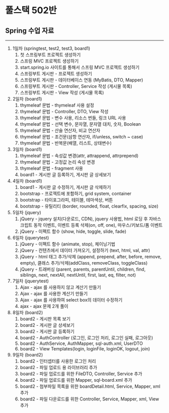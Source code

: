 # 풀스택 502반
## Spring 수업 자료

---

1. 1일차 (springtest, test2, test3, board1)
	1. 첫 스프링부트 프로젝트 생성하기
	2. 스프링 MVC 프로젝트 생성하기
	3. start.spring.io 사이트를 통해서 스프링 MVC 프로젝트 생성하기
	4. 스프링부트 게시판 - 프로젝트 생성하기
	5. 스프링부트 게시판 - 데이터베이스 연동 (MyBatis, DTO, Mapper)
	6. 스프링부트 게시판 - Controller, Service 작성 (게시물 목록)
	7. 스프링부트 게시판 - View 작성 (게시물 목록)
2. 2일차 (board1)
	1. thymeleaf 문법 - thymeleaf 사용 설정
	2. thymeleaf 문법 - Controller, DTO, View 작성
	3. thymeleaf 문법 - 변수 사용, 리소스 번들, 링크 URL 사용
	4. thymeleaf 문법 - 선택 변수, 문자열, 문자열 대치, 숫자, Boolean
	5. thymeleaf 문법 - 산술 연산자, 비교 연산자
	6. thymeleaf 문법 - 조건문(삼항 연산자, if/unless, switch ~ case)
	7. thymeleaf 문법 - 반복문(배열, 리스트, 상태변수)
3. 3일차 (board1)
	1. thymeleaf 문법 - 속성값 변경(attr, attrappend, attrprepend)
	2. thymeleaf 문법 - 고정값 논리 속성 변경
	3. thymeleaf 문법 - fragment 사용
	4. board1 - 게시판 글 등록하기, 게시판 글 상세보기
4. 4일차 (board1)
	1. board1 - 게시판 글 수정하기, 게시판 글 삭제하기
	2. bootstrap - 프로젝트에 포함하기, grid system, container
	3. bootstrap - 타이포그라피, 테이블, 테마색상, 버튼
	4. bootstrap - 유틸리티 (border, rounded, float, clearfix, spacing, size)
5. 5일차 (jquery)
	1. jQuery - jquery 설치(다운로드, CDN), jquery 사용법, html 로딩 후 자바스크립트 동작 이벤트, 이벤트 등록 삭제(on, off, one), 마우스/키보드/폼 이벤트
	2. jQuery - 이펙트 함수 (show, hide, toggle, slide, fade)
6. 6일차 (jquerytest)
	1. jQuery - 이펙트 함수 (animate, stop), 체이닝기법
	2. jQuery - 컨텐츠에서 데이터 가져오기, 설정하기 (text, html, val, attr)
	3. jQuery - html 태그 추가/삭제 (append, prepend, after, before, remove, empty), 클래스 추가/삭제(addClass, removeClass, toggleClass)
	4. jQuery - 트래버싱 (parent, parents, parentUntil, children, find, siblings, next, nextAll, nextUntil, first, last, eq, filter, not)
7. 7일차 (jquerytest)
	1. Ajax - ajax 를 사용하지 않고 계산기 만들기
	2. Ajax - ajax 를 사용한 계산기 만들기
	3. Ajax - ajax 를 사용하여 select box의 데이터 수정하기
	4. ajax - ajax 문제 2개 풀이
8. 8일차 (board2)
	1. board2 - 게시판 목록 보기
	2. board2 - 게시판 글 상세보기
	3. board2 - 게시판 글 등록하기
	4. board2 - AuthController (로그인, 로그인 처리, 로그인 실패, 로그아웃)
	5. board2 - AuthService, AuthMapper, sql-auth.xml, UserDTO
	6. board2 - View Templates(login, loginFile, loginOK, logout, join)
9. 9일차 (board2)
	1. board2 - 인터셉터를 사용한 로그인 처리
	2. board2 - 파일 업로드 용 라이브러리 추가
	3. board2 - 파일 업로드를 위한 FileDTO, Controller, Service 추가
	4. board2 - 파일 업로드를 위한 Mapper, sql-board.xml 추가
	5. board2 - 첨부파일 목록을 위한 boardDetail.html, Service, Mapper, xml 추가
	6. board2 - 파일 다운로드를 위한 Controller, Service, Mapper, xml, View 추가